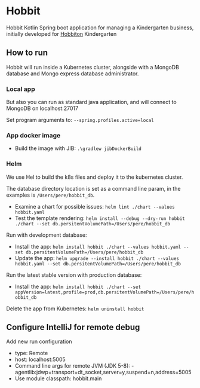 # Hobbit

Hobbit Kotlin Spring boot application for managing a Kindergarten business, initially developed for [Hobbiton](http://www.hobbiton.es) Kindergarten

## How to run

Hobbit will run inside a Kubernetes cluster, alongside with a MongoDB database and Mongo express database administrator.


### Local app

But also you can run as standard java application, and will connect to MongoDB on localhost:27017

Set program arguments to: `--spring.profiles.active=local`

### App docker image

- Build the image with JIB: `.\gradlew jibDockerBuild`

### Helm

We use Hel to build the k8s files and deploy it to the kubernetes cluster.

The database directory location is set as a command line param, in the examples is `/Users/pere/hobbit_db`.

- Examine a chart for possible issues: `helm lint ./chart --values hobbit.yaml`
- Test the template rendering: `helm install --debug --dry-run hobbit ./chart --set db.persitentVolumePath=/Users/pere/hobbit_db`

Run with development database:
- Install the app: `helm install hobbit ./chart --values hobbit.yaml --set db.persitentVolumePath=/Users/pere/hobbit_db`
- Update the app: `helm upgrade --install hobbit ./chart --values hobbit.yaml --set db.persitentVolumePath=/Users/pere/hobbit_db`

Run the latest stable version with production database:
- Install the app: `helm install hobbit ./chart --set appVersion=latest,profile=prod,db.persitentVolumePath=/Users/pere/hobbit_db`

Delete the app from Kubernetes: `helm uninstall hobbit`


## Configure IntelliJ for remote debug

Add new run configuration
- type: Remote
- host: localhost:5005
- Command line args for remote JVM (JDK 5-8): -agentlib:jdwp=transport=dt_socket,server=y,suspend=n,address=5005
- Use module classpath: hobbit.main